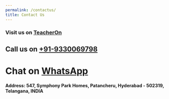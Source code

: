 ```yaml
---
permalink: /contactus/
title: Contact Us
---
```


### Visit us on [TeacherOn](https://www.teacheron.com/tutor/axjX)
## Call us on [+91-9330069798](tel:#+91-9966699473)
# Chat on [WhatsApp](https://wa.me/00919330069798)

#### Address: 547, Symphony Park Homes, Patancheru, Hyderabad - 502319, Telangana, INDIA
